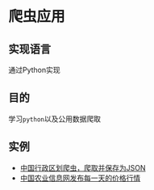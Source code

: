 # 爬虫应用

## 实现语言

通过Python实现

## 目的

学习`python`以及公用数据爬取

## 实例

- [中国行政区划爬虫，爬取并保存为JSON](./china-administrative-divisions)
- [中国农业信息网发布每一天的价格行情](./price)